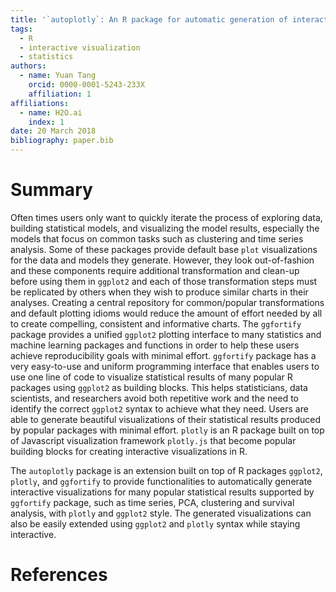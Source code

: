 ```yaml
---
title: '`autoplotly`: An R package for automatic generation of interactive visualizations for statistical results'
tags:
  - R
  - interactive visualization
  - statistics
authors:
  - name: Yuan Tang
    orcid: 0000-0001-5243-233X
    affiliation: 1
affiliations:
  - name: H2O.ai
    index: 1
date: 20 March 2018
bibliography: paper.bib
---
```


# Summary

Often times users only want to quickly iterate the process of exploring data, building statistical models, and visualizing the model results, especially the models that focus on common tasks such as clustering and time series analysis. Some of these packages provide default base `plot` visualizations for the data and models they generate. However, they look out-of-fashion and these components require additional transformation and clean-up before using them in `ggplot2` and each of those transformation steps must be replicated by others when they wish to produce similar charts in their analyses. Creating a central repository for common/popular transformations and default plotting idioms would reduce the amount of effort needed by all to create compelling, consistent and informative charts. The `ggfortify` package provides a unified `ggplot2` plotting interface to many statistics and machine learning packages and functions in order to help these users achieve reproducibility goals with minimal effort. `ggfortify` package has a very easy-to-use and uniform programming interface that enables users to use one line of code to visualize statistical results of many popular R packages using `ggplot2` as building blocks. This helps statisticians, data scientists, and researchers avoid both repetitive work and the need to identify the correct `ggplot2` syntax to achieve what they need. Users are able to generate beautiful visualizations of their statistical results produced by popular packages with minimal effort. `plotly` is an R package built on top of Javascript visualization framework `plotly.js` that become popular building blocks for creating interactive visualizations in R.

The `autoplotly` package is an extension built on top of R packages `ggplot2`, `plotly`, and `ggfortify` to provide functionalities to automatically generate interactive visualizations for many popular statistical results supported by `ggfortify` package, such as time series, PCA, clustering and survival analysis, with `plotly` and `ggplot2` style. The generated visualizations can also be easily extended using `ggplot2` and `plotly` syntax while staying interactive.

# References